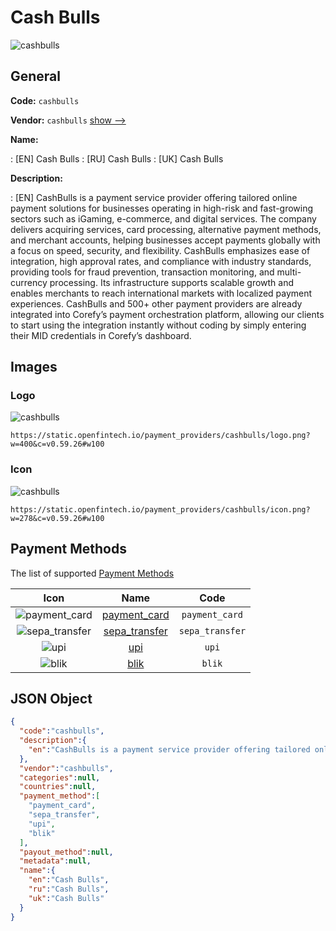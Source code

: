 
# Cash Bulls 
![cashbulls](https://static.openfintech.io/payment_providers/cashbulls/logo.png?w=400&c=v0.59.26#w100)  

## General 
 
**Code:** `cashbulls` 
 
**Vendor:** `cashbulls` [show -->](/vendors/cashbulls/) 
 
**Name:** 
 
:	[EN] Cash Bulls 
:	[RU] Cash Bulls 
:	[UK] Cash Bulls 
 
**Description:** 
 
: [EN] CashBulls is a payment service provider offering tailored online payment solutions for businesses operating in high-risk and fast-growing sectors such as iGaming, e-commerce, and digital services. The company delivers acquiring services, card processing, alternative payment methods, and merchant accounts, helping businesses accept payments globally with a focus on speed, security, and flexibility. CashBulls emphasizes ease of integration, high approval rates, and compliance with industry standards, providing tools for fraud prevention, transaction monitoring, and multi-currency processing. Its infrastructure supports scalable growth and enables merchants to reach international markets with localized payment experiences. CashBulls and 500+ other payment providers are already integrated into Corefy’s payment orchestration platform, allowing our clients to start using the integration instantly without coding by simply entering their MID credentials in Corefy’s dashboard. 
 

## Images 

### Logo 
 
![cashbulls](https://static.openfintech.io/payment_providers/cashbulls/logo.png?w=400&c=v0.59.26#w100)  

```
https://static.openfintech.io/payment_providers/cashbulls/logo.png?w=400&c=v0.59.26#w100
```  

### Icon 
 
![cashbulls](https://static.openfintech.io/payment_providers/cashbulls/icon.png?w=278&c=v0.59.26#w100)  

```
https://static.openfintech.io/payment_providers/cashbulls/icon.png?w=278&c=v0.59.26#w100
```  

## Payment Methods 
 
The list of supported [Payment Methods](/payment-methods/) 

|Icon|Name|Code| 
|:---:|:---:|:---:| 
|![payment_card](https://static.openfintech.io/payment_methods/payment_card/icon.svg?w=278&c=v0.59.26#w100) |[payment_card](/payment-methods/payment_card/)|`payment_card`| 
|![sepa_transfer](https://static.openfintech.io/payment_methods/sepa_transfer/icon.svg?w=278&c=v0.59.26#w100) |[sepa_transfer](/payment-methods/sepa_transfer/)|`sepa_transfer`| 
|![upi](https://static.openfintech.io/payment_methods/upi/icon.svg?w=278&c=v0.59.26#w100) |[upi](/payment-methods/upi/)|`upi`| 
|![blik](https://static.openfintech.io/payment_methods/blik/icon.png?w=278&c=v0.59.26#w100) |[blik](/payment-methods/blik/)|`blik`| 
 

## JSON Object 

```json
{
  "code":"cashbulls",
  "description":{
    "en":"CashBulls is a payment service provider offering tailored online payment solutions for businesses operating in high-risk and fast-growing sectors such as iGaming, e-commerce, and digital services. The company delivers acquiring services, card processing, alternative payment methods, and merchant accounts, helping businesses accept payments globally with a focus on speed, security, and flexibility. CashBulls emphasizes ease of integration, high approval rates, and compliance with industry standards, providing tools for fraud prevention, transaction monitoring, and multi-currency processing. Its infrastructure supports scalable growth and enables merchants to reach international markets with localized payment experiences. CashBulls and 500+ other payment providers are already integrated into Corefy\u2019s payment orchestration platform, allowing our clients to start using the integration instantly without coding by simply entering their MID credentials in Corefy\u2019s dashboard."
  },
  "vendor":"cashbulls",
  "categories":null,
  "countries":null,
  "payment_method":[
    "payment_card",
    "sepa_transfer",
    "upi",
    "blik"
  ],
  "payout_method":null,
  "metadata":null,
  "name":{
    "en":"Cash Bulls",
    "ru":"Cash Bulls",
    "uk":"Cash Bulls"
  }
}
```  
